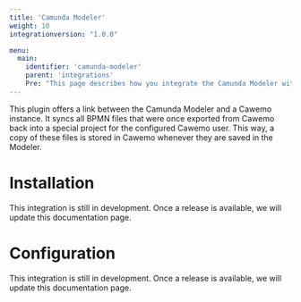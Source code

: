 ```yaml
---
title: 'Camunda Modeler'
weight: 10
integrationversion: "1.0.0"

menu:
  main:
    identifier: 'camunda-modeler'
    parent: 'integrations'
    Pre: "This page describes how you integrate the Camunda Modeler with Cawemo."
---
```


This plugin offers a link between the Camunda Modeler and a Cawemo instance. It syncs all BPMN files that were once exported from Cawemo back into a special project for the configured Cawemo user. This way, a copy of these files is stored in Cawemo whenever they are saved in the Modeler.

# Installation

This integration is still in development. Once a release is available, we will update this documentation page.

# Configuration

This integration is still in development. Once a release is available, we will update this documentation page.
